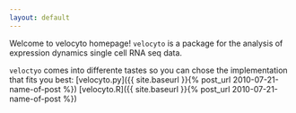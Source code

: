 ```yaml
---
layout: default
---
```


Welcome to velocyto homepage! `velocyto` is a package for the analysis of expression dynamics single cell RNA seq data.

`veloctyo` comes into differente tastes so you can chose the implementation that fits you best:
[velocyto.py]({{ site.baseurl }}{% post_url 2010-07-21-name-of-post %})
[velocyto.R]({{ site.baseurl }}{% post_url 2010-07-21-name-of-post %})
